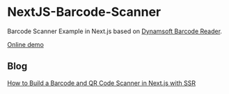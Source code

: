 # NextJS-Barcode-Scanner

Barcode Scanner Example in Next.js based on [Dynamsoft Barcode Reader](https://www.dynamsoft.com/barcode-reader/overview/).

[Online demo](https://next-js-barcode-scanner.vercel.app/)

## Blog

[How to Build a Barcode and QR Code Scanner in Next.js with SSR](https://www.dynamsoft.com/codepool/nextjs-barcode-qr-code-scanner.html)
